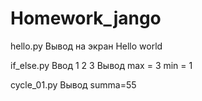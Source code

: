 # Homework_jango

hello.py
Вывод на экран Hello world

if_else.py
Ввод 1 2 3
Вывод max = 3 min = 1

cycle_01.py
Вывод summa=55
